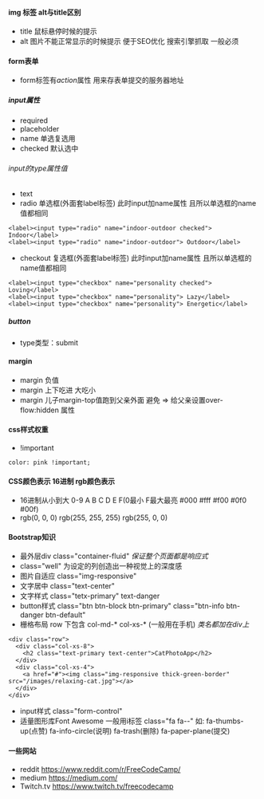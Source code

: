 #### img 标签 alt与title区别
- title 鼠标悬停时候的提示
- alt 图片不能正常显示的时候提示 便于SEO优化 搜索引擎抓取 一般必须
#### form表单
- form标签有*action*属性 用来存表单提交的服务器地址
##### input属性
- required
- placeholder
- name 单选复选用
- checked 默认选中
###### input的type属性值
- text
- radio 单选框(外面套label标签) 此时input加name属性 且所以单选框的name值都相同
```
<label><input type="radio" name="indoor-outdoor checked"> Indoor</label>
<label><input type="radio" name="indoor-outdoor"> Outdoor</label>
```
- checkout 复选框(外面套label标签) 此时input加name属性 且所以单选框的name值都相同
```
<label><input type="checkbox" name="personality checked"> Loving</label>
<label><input type="checkbox" name="personality"> Lazy</label>
<label><input type="checkbox" name="personality"> Energetic</label>
```
##### button
- type类型：submit
#### margin
- margin 负值
- margin 上下吃进 大吃小
- margin 儿子margin-top值跑到父亲外面 避免 => 给父亲设置over-flow:hidden 属性
#### css样式权重
- !important
```
color: pink !important;
```
#### CSS颜色表示 16进制 rgb颜色表示
- 16进制从小到大 0-9 A B C D E F(0最小 F最大最亮 #000 #fff #f00 #0f0 #00f)
- rgb(0, 0, 0) rgb(255, 255, 255) rgb(255, 0, 0)
#### Bootstrap知识
- 最外层div class="container-fluid" *保证整个页面都是响应式*
- class="well" 为设定的列创造出一种视觉上的深度感
- 图片自适应 class="img-responsive"
- 文字居中 class="text-center"
- 文字样式 class="tetx-primary" text-danger
- button样式 class="btn btn-block btn-primary" class="btn-info btn-danger btn-default"
- 栅格布局 row 下包含 col-md-* col-xs-* (一般用在手机) *类名都加在div上*
```
<div class="row">
  <div class="col-xs-8">
    <h2 class="text-primary text-center">CatPhotoApp</h2>
  </div>
  <div class="col-xs-4">
    <a href="#"><img class="img-responsive thick-green-border" src="/images/relaxing-cat.jpg"></a>
  </div>
</div>
```
- input样式 class="form-control"
- 适量图形库Font Awesome 一般用i标签 class="fa fa-*-*" 如: fa-thumbs-up(点赞) fa-info-circle(说明) fa-trash(删除) fa-paper-plane(提交)
#### 一些网站
- reddit https://www.reddit.com/r/FreeCodeCamp/
- medium https://medium.com/
- Twitch.tv https://www.twitch.tv/freecodecamp
